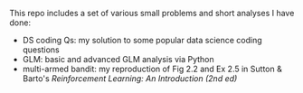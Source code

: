 This repo includes a set of various small problems and short analyses I have done:
- DS coding Qs: my solution to some popular data science coding questions
- GLM: basic and advanced GLM analysis via Python
- multi-armed bandit: my reproduction of Fig 2.2 and Ex 2.5 in Sutton & Barto's <i>Reinforcement Learning: An Introduction (2nd ed)</i>
